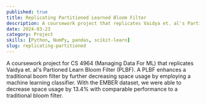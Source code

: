 ```yaml
---
published: true
title: Replicating Partitioned Learned Bloom Filter
description: A coursework project that replicates Vaidya et. al's Partioned Learn Bloom Filter.
date: 2024-03-23
category: Project
skills: [Python, NumPy, pandas, scikit-learn]
slug: replicating-partitioned
---
```


A coursework project for CS 4964 (Managing Data For ML) that replicates Vaidya et. al's Partioned Learn Bloom Filter (PLBF). A PLBF enhances a traditional boom filter by further decreasing space usage by employing a machine learning classifier. With the EMBER dataset, we were able to decrease space usage by 13.4% with comparable performance to a traditional bloom filter.

